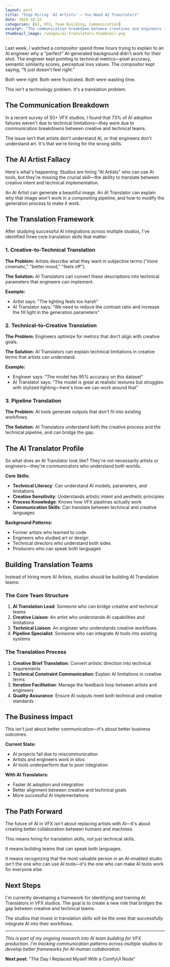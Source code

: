 ```yaml
---
layout: post
title: "Stop Hiring 'AI Artists' — You Need AI Translators"
date: 2024-10-25
categories: [AI, VFX, Team Building, Communication]
excerpt: "The communication breakdown between creatives and engineers is costing studios millions. Here's how to build teams that speak both languages."
thumbnail_image: /images/ai-translators-thumbnail.png
---
```


Last week, I watched a compositor spend three hours trying to explain to an AI engineer why a "perfect" AI-generated background didn't work for their shot. The engineer kept pointing to technical metrics—pixel accuracy, semantic similarity scores, perceptual loss values. The compositor kept saying, "It just doesn't feel right."

Both were right. Both were frustrated. Both were wasting time.

This isn't a technology problem. It's a translation problem.

## The Communication Breakdown

In a recent survey of 50+ VFX studios, I found that 73% of AI adoption failures weren't due to technical limitations—they were due to communication breakdowns between creative and technical teams.

The issue isn't that artists don't understand AI, or that engineers don't understand art. It's that we're hiring for the wrong skills.

## The AI Artist Fallacy

Here's what's happening: Studios are hiring "AI Artists" who can use AI tools, but they're missing the crucial skill—the ability to translate between creative intent and technical implementation.

An AI Artist can generate a beautiful image. An AI Translator can explain why that image won't work in a compositing pipeline, and how to modify the generation process to make it work.

## The Translation Framework

After studying successful AI integrations across multiple studios, I've identified three core translation skills that matter:

### 1. Creative-to-Technical Translation

**The Problem:** Artists describe what they want in subjective terms ("more cinematic," "better mood," "feels off").

**The Solution:** AI Translators can convert these descriptions into technical parameters that engineers can implement.

**Example:**
- Artist says: "The lighting feels too harsh"
- AI Translator says: "We need to reduce the contrast ratio and increase the fill light in the generation parameters"

### 2. Technical-to-Creative Translation

**The Problem:** Engineers optimize for metrics that don't align with creative goals.

**The Solution:** AI Translators can explain technical limitations in creative terms that artists can understand.

**Example:**
- Engineer says: "The model has 95% accuracy on this dataset"
- AI Translator says: "The model is great at realistic textures but struggles with stylized lighting—here's how we can work around that"

### 3. Pipeline Translation

**The Problem:** AI tools generate outputs that don't fit into existing workflows.

**The Solution:** AI Translators understand both the creative process and the technical pipeline, and can bridge the gap.

## The AI Translator Profile

So what does an AI Translator look like? They're not necessarily artists or engineers—they're communicators who understand both worlds.

**Core Skills:**
- **Technical Literacy**: Can understand AI models, parameters, and limitations
- **Creative Sensitivity**: Understands artistic intent and aesthetic principles
- **Process Knowledge**: Knows how VFX pipelines actually work
- **Communication Skills**: Can translate between technical and creative languages

**Background Patterns:**
- Former artists who learned to code
- Engineers who studied art or design
- Technical directors who understand both sides
- Producers who can speak both languages

## Building Translation Teams

Instead of hiring more AI Artists, studios should be building AI Translation teams:

### The Core Team Structure

1. **AI Translation Lead**: Someone who can bridge creative and technical teams
2. **Creative Liaison**: An artist who understands AI capabilities and limitations
3. **Technical Liaison**: An engineer who understands creative workflows
4. **Pipeline Specialist**: Someone who can integrate AI tools into existing systems

### The Translation Process

1. **Creative Brief Translation**: Convert artistic direction into technical requirements
2. **Technical Constraint Communication**: Explain AI limitations in creative terms
3. **Iteration Facilitation**: Manage the feedback loop between artists and engineers
4. **Quality Assurance**: Ensure AI outputs meet both technical and creative standards

## The Business Impact

This isn't just about better communication—it's about better business outcomes.

**Current State:**
- AI projects fail due to miscommunication
- Artists and engineers work in silos
- AI tools underperform due to poor integration

**With AI Translators:**
- Faster AI adoption and integration
- Better alignment between creative and technical goals
- More successful AI implementations

## The Path Forward

The future of AI in VFX isn't about replacing artists with AI—it's about creating better collaboration between humans and machines.

This means hiring for translation skills, not just technical skills.

It means building teams that can speak both languages.

It means recognizing that the most valuable person in an AI-enabled studio isn't the one who can use AI tools—it's the one who can make AI tools work for everyone else.

## Next Steps

I'm currently developing a framework for identifying and training AI Translators in VFX studios. The goal is to create a new role that bridges the gap between creative and technical teams.

The studios that invest in translation skills will be the ones that successfully integrate AI into their workflows.

---

*This is part of my ongoing research into AI team building for VFX production. I'm tracking communication patterns across multiple studios to develop better frameworks for AI-human collaboration.*

**Next post:** "The Day I Replaced Myself With a ComfyUI Node"
